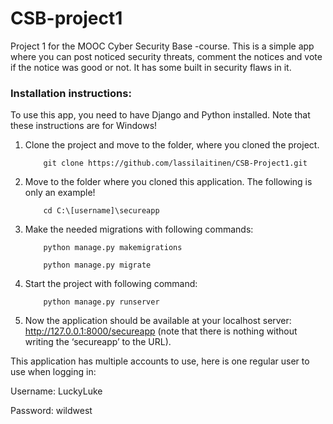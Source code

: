 # CSB-project1
Project 1 for the MOOC Cyber Security Base -course. This is a simple app where you can post noticed security threats, comment the notices and vote if the notice was good or not. It has some built in security flaws in it.

### Installation instructions:
To use this app, you need to have Django and Python installed. Note that these instructions are for Windows!

1.	Clone the project and move to the folder, where you cloned the project.
    ```
        git clone https://github.com/lassilaitinen/CSB-Project1.git
    ```
2.  Move to the folder where you cloned this application. The following is only an example!
    ```
        cd C:\[username]\secureapp
    ```
3.	Make the needed migrations with following commands:
    ```
        python manage.py makemigrations
    ```
    ```
        python manage.py migrate
    ```
4.	Start the project with following command:
    ```
        python manage.py runserver
    ```
5.	Now the application should be available at your localhost server: http://127.0.0.1:8000/secureapp (note that there is nothing without writing the ‘secureapp’ to the URL).

This application has multiple accounts to use, here is one regular user to use when logging in:

Username: LuckyLuke

Password: wildwest
